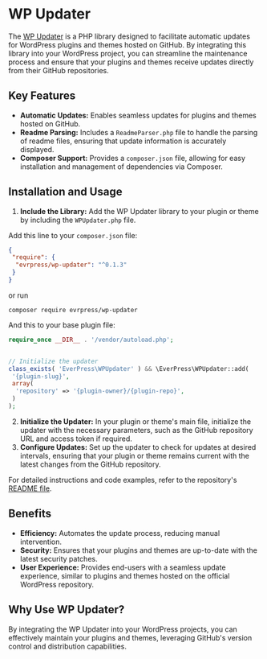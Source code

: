 # WP Updater

The [WP Updater](https://github.com/evrpress/wp-updater) is a PHP library designed to facilitate automatic updates for WordPress plugins and themes hosted on GitHub. By integrating this library into your WordPress project, you can streamline the maintenance process and ensure that your plugins and themes receive updates directly from their GitHub repositories.

## Key Features

- **Automatic Updates:** Enables seamless updates for plugins and themes hosted on GitHub.
- **Readme Parsing:** Includes a `ReadmeParser.php` file to handle the parsing of readme files, ensuring that update information is accurately displayed.
- **Composer Support:** Provides a `composer.json` file, allowing for easy installation and management of dependencies via Composer.

## Installation and Usage

1. **Include the Library:** Add the WP Updater library to your plugin or theme by including the `WPUpdater.php` file.

Add this line to your `composer.json` file:

```json
{
 "require": {
  "evrpress/wp-updater": "^0.1.3"
 }
}

```

or run

```
composer require evrpress/wp-updater
```

And this to your base plugin file:

```php
require_once __DIR__ . '/vendor/autoload.php';


// Initialize the updater
class_exists( 'EverPress\WPUpdater' ) && \EverPress\WPUpdater::add(
 '{plugin-slug}',
 array(
  'repository' => '{plugin-owner}/{plugin-repo}',
 )
);
```

2. **Initialize the Updater:** In your plugin or theme's main file, initialize the updater with the necessary parameters, such as the GitHub repository URL and access token if required.
3. **Configure Updates:** Set up the updater to check for updates at desired intervals, ensuring that your plugin or theme remains current with the latest changes from the GitHub repository.

For detailed instructions and code examples, refer to the repository's [README file](https://github.com/evrpress/wp-updater).

## Benefits

- **Efficiency:** Automates the update process, reducing manual intervention.
- **Security:** Ensures that your plugins and themes are up-to-date with the latest security patches.
- **User Experience:** Provides end-users with a seamless update experience, similar to plugins and themes hosted on the official WordPress repository.

## Why Use WP Updater?

By integrating the WP Updater into your WordPress projects, you can effectively maintain your plugins and themes, leveraging GitHub's version control and distribution capabilities.
